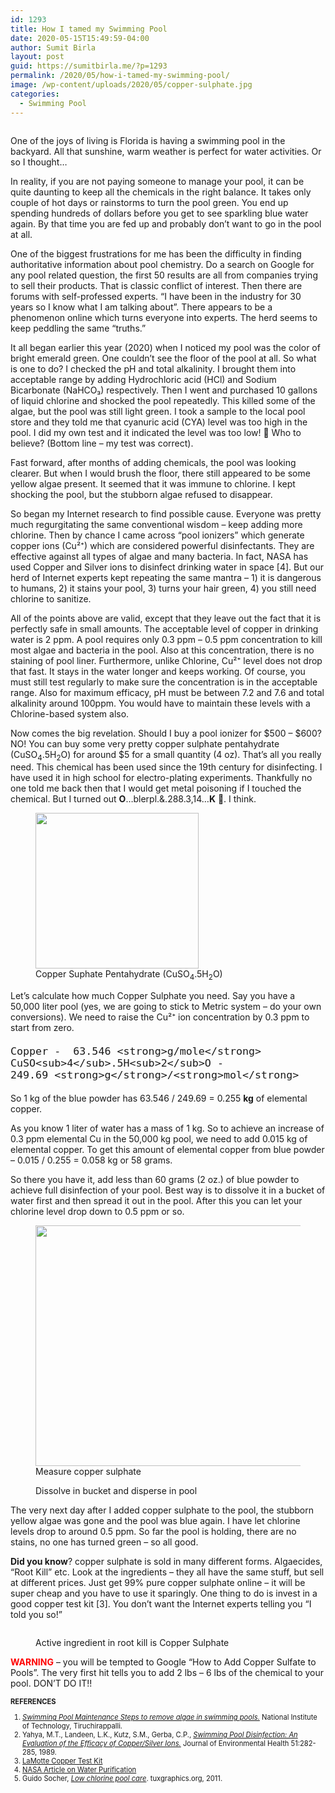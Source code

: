```yaml
---
id: 1293
title: How I tamed my Swimming Pool
date: 2020-05-15T15:49:59-04:00
author: Sumit Birla
layout: post
guid: https://sumitbirla.me/?p=1293
permalink: /2020/05/how-i-tamed-my-swimming-pool/
image: /wp-content/uploads/2020/05/copper-sulphate.jpg
categories:
  - Swimming Pool
---
```

<figure class="wp-block-image size-large"><img src="https://sumitbirla.me/wp-content/uploads/2012/01/pool.jpg" alt="" class="wp-image-293" srcset="https://sumitbirla.me/wp-content/uploads/2012/01/pool.jpg 696w, https://sumitbirla.me/wp-content/uploads/2012/01/pool-300x155.jpg 300w" sizes="(max-width: 696px) 100vw, 696px" /></figure> 

One of the joys of living is Florida is having a swimming pool in the backyard. All that sunshine, warm weather is perfect for water activities. Or so I thought&#8230;

In reality, if you are not paying someone to manage your pool, it can be quite daunting to keep all the chemicals in the right balance. It takes only couple of hot days or rainstorms to turn the pool green. You end up spending hundreds of dollars before you get to see sparkling blue water again. By that time you are fed up and probably don&#8217;t want to go in the pool at all.

One of the biggest frustrations for me has been the difficulty in finding authoritative information about pool chemistry. Do a search on Google for any pool related question, the first 50 results are all from companies trying to sell their products. That is classic conflict of interest. Then there are forums with self-professed experts. &#8220;I have been in the industry for 30 years so I know what I am talking about&#8221;. There appears to be a phenomenon online which turns everyone into experts. The herd seems to keep peddling the same &#8220;truths.&#8221;

It all began earlier this year (2020) when I noticed my pool was the color of bright emerald green. One couldn&#8217;t see the floor of the pool at all. So what is one to do? I checked the pH and total alkalinity. I brought them into acceptable range by adding Hydrochloric acid (HCl) and Sodium Bicarbonate (NaHCO₃) respectively. Then I went and purchased 10 gallons of liquid chlorine and shocked the pool repeatedly. This killed some of the algae, but the pool was still light green. I took a sample to the local pool store and they told me that cyanuric acid (CYA) level was too high in the pool. I did my own test and it indicated the level was too low! 🤔 Who to believe? (Bottom line &#8211; my test was correct).

Fast forward, after months of adding chemicals, the pool was looking clearer. But when I would brush the floor, there still appeared to be some yellow algae present. It seemed that it was immune to chlorine. I kept shocking the pool, but the stubborn algae refused to disappear.

So began my Internet research to find possible cause. Everyone was pretty much regurgitating the same conventional wisdom &#8211; keep adding more chlorine. Then by chance I came across &#8220;pool ionizers&#8221; which generate copper ions (Cu²⁺) which are considered powerful disinfectants. They are effective against all types of algae and many bacteria. In fact, NASA has used Copper and Silver ions to disinfect drinking water in space [4]. But our herd of Internet experts kept repeating the same mantra &#8211; 1) it is dangerous to humans, 2) it stains your pool, 3) turns your hair green, 4) you still need chlorine to sanitize. 

All of the points above are valid, except that they leave out the fact that it is perfectly safe in small amounts. The acceptable level of copper in drinking water is 2 ppm. A pool requires only 0.3 ppm &#8211; 0.5 ppm concentration to kill most algae and bacteria in the pool. Also at this concentration, there is no staining of pool liner. Furthermore, unlike Chlorine, Cu²⁺ level does not drop that fast. It stays in the water longer and keeps working. Of course, you must still test regularly to make sure the concentration is in the acceptable range. Also for maximum efficacy, pH must be between 7.2 and 7.6 and total alkalinity around 100ppm. You would have to maintain these levels with a Chlorine-based system also.

Now comes the big revelation. Should I buy a pool ionizer for $500 &#8211; $600? NO! You can buy some very pretty copper sulphate pentahydrate (CuSO<sub>4</sub>.5H<sub>2</sub>O) for around $5 for a small quantity (4 oz). That&#8217;s all you really need. This chemical has been used since the 19th century for disinfecting. I have used it in high school for electro-plating experiments. Thankfully no one told me back then that I would get metal poisoning if I touched the chemical. But I turned out **O**&#8230;blerpl.&.288.3,14&#8230;**K** 🤪. I think.

<div class="wp-block-image">
  <figure class="aligncenter size-large is-resized"><img src="https://sumitbirla.me/wp-content/uploads/2020/05/copper-sulphate-1.jpg" alt="" class="wp-image-1317" width="261" height="249" /><figcaption>Copper Suphate Pentahydrate (CuSO<sub>4</sub>.5H<sub>2</sub>O)</figcaption></figure>
</div>

Let&#8217;s calculate how much Copper Sulphate you need. Say you have a 50,000 liter pool (yes, we are going to stick to Metric system &#8211; do your own conversions). We need to raise the Cu²⁺ ion concentration by 0.3 ppm to start from zero. 

<p class="has-text-align-center" style="font-size: 1.4em;">
  <code>Copper -  63.546 &lt;strong>g/mole&lt;/strong>   &nbsp; &nbsp; &nbsp;  CuSO&lt;sub>4&lt;/sub>.5H&lt;sub>2&lt;/sub>O - 249.69&nbsp;&lt;strong>g&lt;/strong>/&lt;strong>mol&lt;/strong></code>
</p>

So 1 kg of the blue powder has 63.546 / 249.69 = 0.255 **kg** of elemental copper.

As you know 1 liter of water has a mass of 1 kg. So to achieve an increase of 0.3 ppm elemental Cu in the 50,000 kg pool, we need to add 0.015 kg of elemental copper. To get this amount of elemental copper from blue powder &#8211; 0.015 / 0.255 = 0.058 kg or 58 grams.

So there you have it, add less than 60 grams (2 oz.) of blue powder to achieve full disinfection of your pool. Best way is to dissolve it in a bucket of water first and then spread it out in the pool. After this you can let your chlorine level drop down to 0.5 ppm or so.

<div class="wp-block-image">
  <figure class="aligncenter is-resized"><img src="https://sumitbirla.me/wp-content/uploads/2020/05/IMG_3568.jpeg" alt="" class="wp-image-1372" width="576" height="385" /><figcaption>Measure copper sulphate</figcaption></figure>
</div>

<div class="wp-block-image">
  <figure class="aligncenter"><img src="https://sumitbirla.me/wp-content/uploads/2020/05/IMG_3573.jpeg" alt="" class="wp-image-1374" /><figcaption>Dissolve in bucket and disperse in pool</figcaption></figure>
</div>

The very next day after I added copper sulphate to the pool, the stubborn yellow algae was gone and the pool was blue again. I have let chlorine levels drop to around 0.5 ppm. So far the pool is holding, there are no stains, no one has turned green &#8211; so all good. 

**Did you know**? copper sulphate is sold in many different forms. Algaecides, &#8220;Root Kill&#8221; etc. Look at the ingredients &#8211; they all have the same stuff, but sell at different prices. Just get 99% pure copper sulphate online &#8211; it will be super cheap and you have to use it sparingly. One thing to do is invest in a good copper test kit [3]. You don&#8217;t want the Internet experts telling you &#8220;I told you so!&#8221;<figure class="wp-block-image size-large">

<img src="https://sumitbirla.me/wp-content/uploads/2020/05/IMG_3571-1.jpeg" alt="" class="wp-image-1375" /> <figcaption>Active ingredient in root kill is Copper Sulphate</figcaption></figure> 

<strong style="color: red;">WARNING</strong> &#8211; you will be tempted to Google &#8220;How to Add Copper Sulfate to Pools&#8221;. The very first hit tells you to add 2 lbs &#8211; 6 lbs of the chemical to your pool. DON&#8217;T DO IT!! 



  


<div style="font-size: 0.8em;">
  <b>REFERENCES</b> 
  
  <ol style="list-style-type: decimal;">
    <li>
      <i><a href="https://www.nitt.edu/home/students/facilitiesnservices/sportscenter/swimmingpool/SwimmingPoolMaintenance.pdf">Swimming Pool Maintenance Steps to remove algae in swimming pools.</a></i> National Institute of Technology, Tiruchirappalli.
    </li>
    <li>
      Yahya, M.T., Landeen, L.K., Kutz, S.M., Gerba, C.P., <i><a href="https://www.jstor.org/stable/pdf/44533962.pdf">Swimming Pool Disinfection: An Evaluation of the Efficacy of Copper/Silver Ions.</a></i> Journal of Environmental Health 51:282-285, 1989.
    </li>
    <li>
      <a href="https://www.lamotte.com/en/pool-spa/kits-reagents/specialty-test-kits/3619.html">LaMotte Copper Test Kit</a>
    </li>
    <li>
      <a href="https://ntrs.nasa.gov/archive/nasa/casi.ntrs.nasa.gov/20020083175.pdf">NASA Article on Water Purification</a>
    </li>
    <li>
      Guido Socher, <i><a href="http://tuxgraphics.org/common/src2/article11081/low-chlorine-pool/">Low chlorine pool care</a></i>. tuxgraphics.org, 2011.
    </li>
  </ol>
</div>